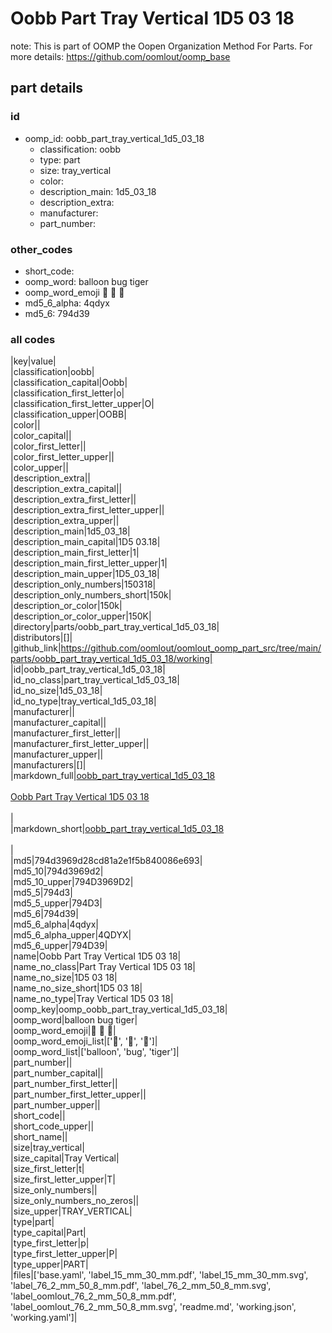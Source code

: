 # Oobb Part Tray Vertical 1D5 03 18  

note: This is part of OOMP the Oopen Organization Method For Parts. For more details: https://github.com/oomlout/oomp_base

##  part details





### id
* oomp_id: oobb_part_tray_vertical_1d5_03_18
  * classification: oobb
  * type: part
  * size: tray_vertical
  * color: 
  * description_main: 1d5_03_18
  * description_extra: 
  * manufacturer: 
  * part_number: 

### other_codes
* short_code: 
* oomp_word: balloon bug tiger
* oomp_word_emoji :balloon: :bug: :tiger:
* md5_6_alpha: 4qdyx
* md5_6: 794d39

### all codes 
|key|value|  
|classification|oobb|  
|classification_capital|Oobb|  
|classification_first_letter|o|  
|classification_first_letter_upper|O|  
|classification_upper|OOBB|  
|color||  
|color_capital||  
|color_first_letter||  
|color_first_letter_upper||  
|color_upper||  
|description_extra||  
|description_extra_capital||  
|description_extra_first_letter||  
|description_extra_first_letter_upper||  
|description_extra_upper||  
|description_main|1d5_03_18|  
|description_main_capital|1D5 03.18|  
|description_main_first_letter|1|  
|description_main_first_letter_upper|1|  
|description_main_upper|1D5_03_18|  
|description_only_numbers|150318|  
|description_only_numbers_short|150k|  
|description_or_color|150k|  
|description_or_color_upper|150K|  
|directory|parts/oobb_part_tray_vertical_1d5_03_18|  
|distributors|[]|  
|github_link|https://github.com/oomlout/oomlout_oomp_part_src/tree/main/parts/oobb_part_tray_vertical_1d5_03_18/working|  
|id|oobb_part_tray_vertical_1d5_03_18|  
|id_no_class|part_tray_vertical_1d5_03_18|  
|id_no_size|1d5_03_18|  
|id_no_type|tray_vertical_1d5_03_18|  
|manufacturer||  
|manufacturer_capital||  
|manufacturer_first_letter||  
|manufacturer_first_letter_upper||  
|manufacturer_upper||  
|manufacturers|[]|  
|markdown_full|[oobb_part_tray_vertical_1d5_03_18](https://github.com/oomlout/oomlout_oomp_part_src/tree/main/parts/oobb_part_tray_vertical_1d5_03_18/working)<br>[](https://github.com/oomlout/oomlout_oomp_part_src/tree/main/parts/oobb_part_tray_vertical_1d5_03_18/working)<br>[Oobb Part Tray Vertical 1D5 03 18](https://github.com/oomlout/oomlout_oomp_part_src/tree/main/parts/oobb_part_tray_vertical_1d5_03_18/working)<br><br>|  
|markdown_short|[oobb_part_tray_vertical_1d5_03_18](https://github.com/oomlout/oomlout_oomp_part_src/tree/main/parts/oobb_part_tray_vertical_1d5_03_18/working)<br><br>|  
|md5|794d3969d28cd81a2e1f5b840086e693|  
|md5_10|794d3969d2|  
|md5_10_upper|794D3969D2|  
|md5_5|794d3|  
|md5_5_upper|794D3|  
|md5_6|794d39|  
|md5_6_alpha|4qdyx|  
|md5_6_alpha_upper|4QDYX|  
|md5_6_upper|794D39|  
|name|Oobb Part Tray Vertical 1D5 03 18|  
|name_no_class|Part Tray Vertical 1D5 03 18|  
|name_no_size|1D5 03 18|  
|name_no_size_short|1D5 03 18|  
|name_no_type|Tray Vertical 1D5 03 18|  
|oomp_key|oomp_oobb_part_tray_vertical_1d5_03_18|  
|oomp_word|balloon bug tiger|  
|oomp_word_emoji|:balloon: :bug: :tiger:|  
|oomp_word_emoji_list|[':balloon:', ':bug:', ':tiger:']|  
|oomp_word_list|['balloon', 'bug', 'tiger']|  
|part_number||  
|part_number_capital||  
|part_number_first_letter||  
|part_number_first_letter_upper||  
|part_number_upper||  
|short_code||  
|short_code_upper||  
|short_name||  
|size|tray_vertical|  
|size_capital|Tray Vertical|  
|size_first_letter|t|  
|size_first_letter_upper|T|  
|size_only_numbers||  
|size_only_numbers_no_zeros||  
|size_upper|TRAY_VERTICAL|  
|type|part|  
|type_capital|Part|  
|type_first_letter|p|  
|type_first_letter_upper|P|  
|type_upper|PART|  
|files|['base.yaml', 'label_15_mm_30_mm.pdf', 'label_15_mm_30_mm.svg', 'label_76_2_mm_50_8_mm.pdf', 'label_76_2_mm_50_8_mm.svg', 'label_oomlout_76_2_mm_50_8_mm.pdf', 'label_oomlout_76_2_mm_50_8_mm.svg', 'readme.md', 'working.json', 'working.yaml']|  

